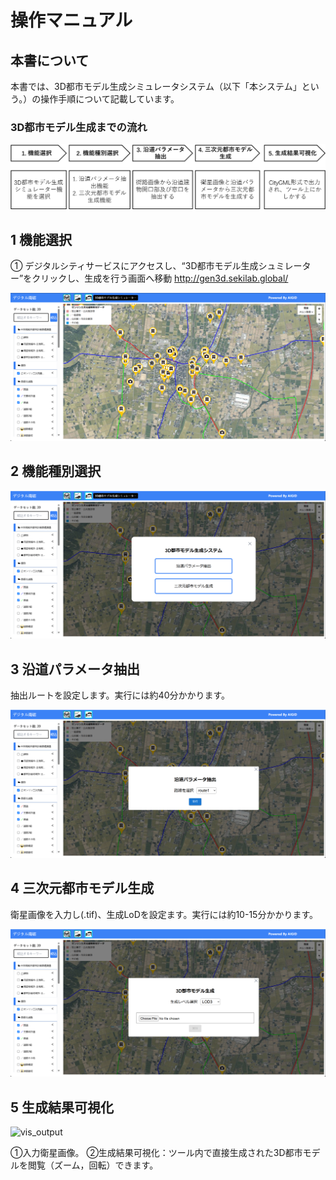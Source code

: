 # 操作マニュアル

## 本書について

本書では、3D都市モデル生成シミュレータシステム（以下「本システム」という。）の操作手順について記載しています。

### 3D都市モデル生成までの流れ

![total_workflow](../resources/userMan/fig01.png)

## 1 機能選択

① デジタルシティサービスにアクセスし、“3D都市モデル生成シュミレーター”をクリックし、生成を行う画面へ移動
http://gen3d.sekilab.global/

![func_selection](../resources/userMan/fig02.png)

## 2 機能種別選択

![func_type_selection](../resources/userMan/fig03.png)

## 3 沿道パラメータ抽出

抽出ルートを設定します。実行には約40分かかります。

![set_route](../resources/userMan/fig04.png)

## 4 三次元都市モデル生成

衛星画像を入力し(.tif)、生成LoDを設定ます。実行には約10-15分かかります。

![set_lod_input](../resources/userMan/fig05.png)

## 5 生成結果可視化

![vis_output](../resources/userMan/fig06.png)

①入力衛星画像。
②生成結果可視化：ツール内で直接生成された3D都市モデルを閲覧（ズーム，回転）できます。


